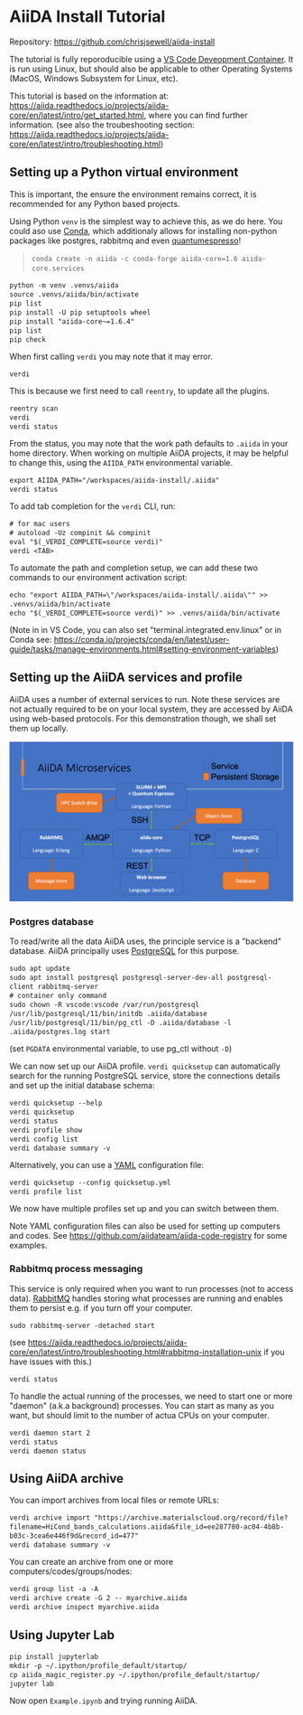 # AiiDA Install Tutorial

Repository: https://github.com/chrisjsewell/aiida-install

The tutorial is fully reporoducible using a [VS Code Deveopment Container](https://code.visualstudio.com/docs/remote/containers).
It is run using Linux, but should also be applicable to other Operating Systems (MacOS, Windows Subsystem for Linux, etc).

This tutorial is based on the information at: <https://aiida.readthedocs.io/projects/aiida-core/en/latest/intro/get_started.html>, where you can find further information.
(see also the troubeshooting section: <https://aiida.readthedocs.io/projects/aiida-core/en/latest/intro/troubleshooting.html>)

## Setting up a Python virtual environment

This is important, the ensure the environment remains correct, it is recommended for any Python based projects.

Using Python `venv` is the simplest way to achieve this, as we do here.
You could aso use [Conda](https://docs.conda.io), which additionaly allows for installing non-python packages like postgres, rabbitmq and even [quantumespresso](https://anaconda.org/conda-forge/qe)!

> `conda create -n aiida -c conda-forge aiida-core=1.6 aiida-core.services`

```
python -m venv .venvs/aiida
source .venvs/aiida/bin/activate
pip list
pip install -U pip setuptools wheel
pip install "aiida-core~=1.6.4"
pip list
pip check
```

When first calling `verdi` you may note that it may error.

```
verdi
```

This is because we first need to call `reentry`, to update all the plugins.

```
reentry scan
verdi
verdi status
```

From the status, you may note that the work path defaults to `.aiida` in your home directory.
When working on multiple AiiDA projects, it may be helpful to change this, using the `AIIDA_PATH` environmental variable.

```
export AIIDA_PATH="/workspaces/aiida-install/.aiida"
verdi status
```

To add tab completion for the `verdi` CLI, run:

```
# for mac users
# autoload -Uz compinit && compinit
eval "$(_VERDI_COMPLETE=source verdi)"
verdi <TAB>
```

To automate the path and completion setup, we can add these two commands to our environment activation script:

```
echo "export AIIDA_PATH=\"/workspaces/aiida-install/.aiida\"" >> .venvs/aiida/bin/activate
echo "$(_VERDI_COMPLETE=source verdi)" >> .venvs/aiida/bin/activate
```

(Note in in VS Code, you can also set "terminal.integrated.env.linux" or in Conda see: <https://conda.io/projects/conda/en/latest/user-guide/tasks/manage-environments.html#setting-environment-variables>)

## Setting up the AiiDA services and profile

AiiDA uses a number of external services to run.
Note these services are not actually required to be on your local system, they are accessed by AiiDA using web-based protocols.
For this demonstration though, we shall set them up locally.

![aiida microservices](./aiida-microservices.png)

### Postgres database

To read/write all the data AiiDA uses, the principle service is a "backend" database. AiiDA principally uses [PostgreSQL](https://www.postgresql.org/) for this purpose.

```
sudo apt update
sudo apt install postgresql postgresql-server-dev-all postgresql-client rabbitmq-server
# container only command
sudo chown -R vscode:vscode /var/run/postgresql
/usr/lib/postgresql/11/bin/initdb .aiida/database
/usr/lib/postgresql/11/bin/pg_ctl -D .aiida/database -l .aiida/postgres.log start
```

(set `PGDATA` environmental variable, to use pg_ctl without `-D`)

We can now set up our AiiDA profile.
`verdi quicksetup` can automatically search for the running PostgreSQL service, store the connections details and set up the initial database schema:

```
verdi quicksetup --help
verdi quicksetup
verdi status
verdi profile show
verdi config list
verdi database summary -v
```

Alternatively, you can use a [YAML](https://en.wikipedia.org/wiki/YAML) configuration file:

```
verdi quicksetup --config quicksetup.yml
verdi profile list
```

We now have multiple profiles set up and you can switch between them.

Note YAML configuration files can also be used for setting up computers and codes. See <https://github.com/aiidateam/aiida-code-registry> for some examples.

### Rabbitmq process messaging

This service is only required when you want to run processes (not to access data). [RabbitMQ](https://www.rabbitmq.com/) handles storing what processes are running and enables them to persist e.g. if you turn off your computer.

```
sudo rabbitmq-server -detached start
```

(see <https://aiida.readthedocs.io/projects/aiida-core/en/latest/intro/troubleshooting.html#rabbitmq-installation-unix> if you have issues with this.)

```
verdi status
```

To handle the actual running of the processes, we need to start one or more "daemon" (a.k.a background) processes.
You can start as many as you want, but should limit to the number of actua CPUs on your computer.

```
verdi daemon start 2
verdi status
verdi daemon status
```

## Using AiiDA archive

You can import archives from local files or remote URLs:

```
verdi archive import "https://archive.materialscloud.org/record/file?filename=HiCond_bands_calculations.aiida&file_id=ee287780-ac04-4b8b-b03c-3cea6e446f9d&record_id=477"
verdi database summary -v
```

You can create an archive from one or more computers/codes/groups/nodes:

```
verdi group list -a -A
verdi archive create -G 2 -- myarchive.aiida
verdi archive inspect myarchive.aiida
```

## Using Jupyter Lab

```
pip install jupyterlab
mkdir -p ~/.ipython/profile_default/startup/
cp aiida_magic_register.py ~/.ipython/profile_default/startup/
jupyter lab
```

Now open `Example.ipynb` and trying running AiiDA.
